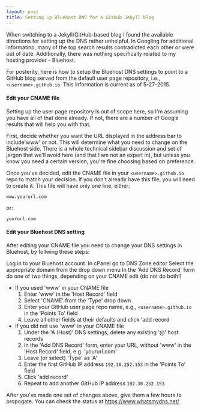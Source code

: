 ```yaml
---
layout: post
title: Setting up Bluehost DNS for a GitHub Jekyll blog
---
```


When switching to a Jekyll/GitHub-based blog I found the available directions for setting up the DNS rather unhelpful. In Googling for additional informatino, many of the top search results contradicted each other or were out of date. Additionally, there was nothing specifically related to my hosting provider - Bluehost. 

For posterity, here is how to setup the Bluehost DNS settings to point to a GitHub blog served from the default user page repository, i.e., `<username>.github.io`. This information is current as of 5-27-2015.

#### Edit your CNAME file

Setting up the user page repository is out of scope here, so I'm assuming you have all of that done already. If not, there are a number of Google results that will help you with that.

First, decide whether you want the URL displayed in the address bar to include'www' or not. This will determine what you need to change on the Bluehost side. There is a whole technical sidebar discussion and set of jargon that we'll avoid here (and that I am not an expert in), but unless you know you need a certain version, you're fine choosing based on preference. 

Once you've decided, edit the CNAME file in your `<username>.github.io` repo to match your decision. If you don't already have this file, you will need to create it. This file will have only one line, either:

`www.yoururl.com`

or:

`yoururl.com`


#### Edit your Bluehost DNS setting

After editing your CNAME file you need to change your DNS settings in Bluehost, by follwing these steps:

Log in to your Bluehost account. 
In cPanel go to DNS Zone editor
Select the appropriate domain from the drop down menu
In the 'Add DNS Record' form do one of two things, depending on your CNAME edit (do not do both!)
* If you used 'www' in your CNAME file
  1. Enter 'www' in the 'Host Record' field
  2. Select 'CNAME' from the 'Type' drop down
  3. Enter your GitHub user page repo name, e.g., `<username>.github.io` in the 'Points To' field
  4. Leave all other fields at their defaults and click 'add record
* If you did not use 'www' in your CNAME file
  1. Under the 'A (Host)' DNS settings, delete any existing '@' host records
  2. In the 'Add DNS Record' form, enter your URL, without 'www' in the 'Host Record' field, e.g. 'yoururl.com'
  3. Leave (or select) 'Type' as 'A'
  4. Enter the first GitHub IP address `192.30.252.153` in the 'Points To' field
  5. Click 'add record'
  6. Repeat to add another GitHub IP address `192.30.252.153`

After you've made one set of changes above, give them a few hours to propogate. You can check the status at https://www.whatsmydns.net/
